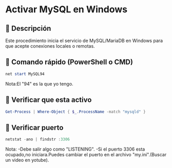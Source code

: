 # Activar MySQL en Windows

## 📌 Descripción

Este procedimiento inicia el servicio de MySQL/MariaDB en Windows para que acepte conexiones locales o remotas.

## 🚀 Comando rápido (PowerShell o CMD)

```powershell
net start MySQL94
```

Nota:El "94" es la que yo tengo.

## 🚀 Verificar que esta activo

```powershell
Get-Process | Where-Object { $_.ProcessName -match "mysqld" }
```

## 🚀 Verificar puerto

```powershell
netstat -ano | findstr :3306
```

Nota:
-Debe salir algo como "LISTENING".
-Si el puerto 3306 esta ocupado,no iniciara.Puedes cambiar el puerto en el archivo "my.ini".(Buscar un video en yotube).
